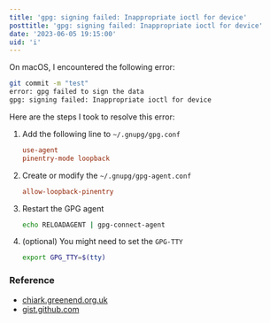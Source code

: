 ```yaml
---
title: 'gpg: signing failed: Inappropriate ioctl for device'
posttitle: 'gpg: signing failed: Inappropriate ioctl for device'
date: '2023-06-05 19:15:00'
uid: 'i'
---
```


On macOS, I encountered the following error:

```sh
git commit -m "test"
error: gpg failed to sign the data
gpg: signing failed: Inappropriate ioctl for device
```

Here are the steps I took to resolve this error:

1. Add the following line to `~/.gnupg/gpg.conf`
    ```conf
    use-agent
    pinentry-mode loopback
    ```
2. Create or modify the `~/.gnupg/gpg-agent.conf`
    ```conf
    allow-loopback-pinentry
    ```
3. Restart the GPG agent
    ```sh
    echo RELOADAGENT | gpg-connect-agent
    ```
4. (optional) You might need to set the `GPG-TTY`
    ```sh
    export GPG_TTY=$(tty)
    ```

### Reference
- [chiark.greenend.org.uk](https://www.chiark.greenend.org.uk/pipermail/sgo-software-discuss/2020/000690.html)
- [gist.github.com](https://gist.github.com/repodevs/a18c7bb42b2ab293155aca889d447f1b)